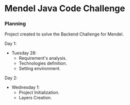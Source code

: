 # Mendel Java Code Challenge

### Planning

Project created to solve the Backend Challenge for Mendel.

Day 1:
- Tuesday 28:
    - Requirement's analysis.
    - Technologies definition.
    - Setting environment.
  
Day 2:
- Wednesday 1:
    - Project Initialization.
    - Layers Creation.
